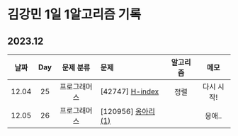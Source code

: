 # 김강민 1일 1알고리즘 기록

## 2023.12

| 날짜  | Day |  문제 분류   | 문제                           | 알고리즘 |    메모    |
| :---: | :-: | :----------: | :----------------------------- | :------: | :--------: |
| 12.04 | 25  | 프로그래머스 | [42747] [H-index](./1204/)     |   정렬   | 다시 시작! |
| 12.05 | 26  | 프로그래머스 | [120956] [옹아리 (1)](./1205/) |          |   응애..   |
